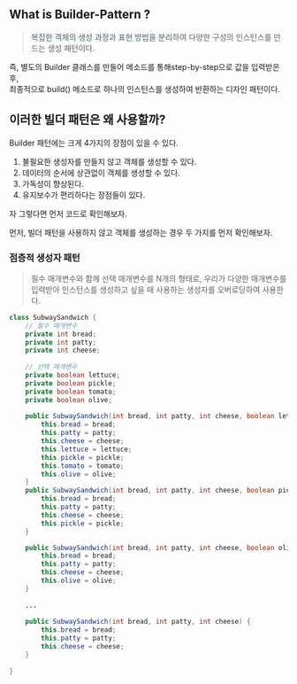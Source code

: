 ## What is Builder-Pattern ?
> <span style="background-color: #f1f8ff" >복잡한 객체의 생성 과정</span>과 <span style="background-color: #f1f8ff">표현 방법을 분리</span>하여 다양한 구성의 인스턴스를 만드는 생성 패턴이다.<br>

즉,  별도의 Builder 클래스를 만들어 메소드를 통해step-by-step으로 값을 입력받은 후,<br> 최종적으로 build() 메소드로 하나의 인스턴스를 생성하여 반환하는 디자인 패턴이다.

## 이러한 빌더 패턴은 왜 사용할까?
Builder 패턴에는 크게 4가지의 장점이 있을 수 있다.
1. 불필요한 생성자를 만들지 않고 객체를 생성할 수 있다.
2. 데이터의 순서에 상관없이 객체를 생성할 수 있다.
3. 가독성이 향상된다.
4. 유지보수가 편리하다는 장점들이 있다.

자 그렇다면 먼저 코드로 확인해보자.

먼저, 빌더 패턴을 사용하지 않고 객체를 생성하는 경우 두 가지를 먼저 확인해보자.

### 점층적 생성자 패턴
> 필수 매개변수와 함께 선택 매개변수를 N개의 형태로, 우리가 다양한 매개변수를 입력받아 인스턴스를 생성하고 싶을 때 사용하는 생성자를 오버로딩하여 사용한다.

```Java
class SubwaySandwich {
    // 필수 매개변수
    private int bread;
    private int patty;
    private int cheese;
    
    // 선택 매개변수
    private boolean lettuce;
    private boolean pickle;
    private boolean tomato;
    private boolean olive;
    
    public SubwaySandwich(int bread, int patty, int cheese, boolean lettuce, boolean pickle, boolean tomato, boolean olive) {
        this.bread = bread;
        this.patty = patty;
        this.cheese = cheese;
        this.lettuce = lettuce;
        this.pickle = pickle;
        this.tomato = tomato;
        this.olive = olive;
    }
    public SubwaySandwich(int bread, int patty, int cheese, boolean pickle) {
        this.bread = bread;
        this.patty = patty;
        this.cheese = cheese;
        this.pickle = pickle;
    }

    public SubwaySandwich(int bread, int patty, int cheese, boolean olive) {
        this.bread = bread;
        this.patty = patty;
        this.cheese = cheese;
        this.olive = olive;
    }
    
    ...
    
    public SubwaySandwich(int bread, int patty, int cheese) {
        this.bread = bread;
        this.patty = patty;
        this.cheese = cheese;
    }
    
}
```